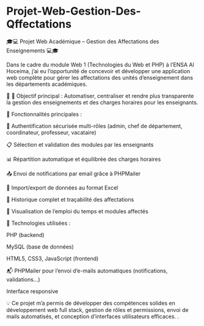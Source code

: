 # Projet-Web-Gestion-Des-Qffectations

🎓💻 Projet Web Académique – Gestion des Affectations des Enseignements 💻🎓

Dans le cadre du module Web 1 (Technologies du Web et PHP) à l’ENSA Al Hoceima, j’ai eu l’opportunité de concevoir et développer une application web complète pour gérer les affectations des unités d’enseignement dans les départements académiques.

🔹 🎯 Objectif principal :
Automatiser, centraliser et rendre plus transparente la gestion des enseignements et des charges horaires pour les enseignants.

🔹 Fonctionnalités principales :

🔐 Authentification sécurisée multi-rôles (admin, chef de département, coordinateur, professeur, vacataire)

📋 Sélection et validation des modules par les enseignants

📊 Répartition automatique et équilibrée des charges horaires

📤 Envoi de notifications par email grâce à PHPMailer

📂 Import/export de données au format Excel

🧾 Historique complet et traçabilité des affectations

📅 Visualisation de l’emploi du temps et modules affectés

🔧 Technologies utilisées :

PHP (backend)

MySQL (base de données)

HTML5, CSS3, JavaScript (frontend)

📬 PHPMailer pour l’envoi d’e-mails automatiques (notifications, validations…)

Interface responsive

💡 Ce projet m’a permis de développer des compétences solides en développement web full stack, gestion de rôles et permissions, envoi de mails automatisés, et conception d’interfaces utilisateurs efficaces.
.
